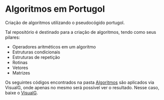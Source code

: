 # Algoritmos em Portugol
 Criação de algoritmos utilizando o pseudocógido portugol.

Tal repositório é destinado para a criação de algoritmos, tendo como seus pilares: 

* Operadores aritméticos em um algoritmo
* Estruturas condicionais
* Estruturas de repetição 
* Rotinas
* Vetores
* Matrizes


Os seguintes códigos encontrados na pasta [Algoritmos](https://github.com/Glimone/Algoritmos_Portugol/tree/main/Algoritmos) são aplicados via VisualG, onde apenas no mesmo será possível ver o resultado. Nesse caso, baixe o <a href="http://visualg3.com.br/baixar-o-visualg3-0/">VisualG</a>.
